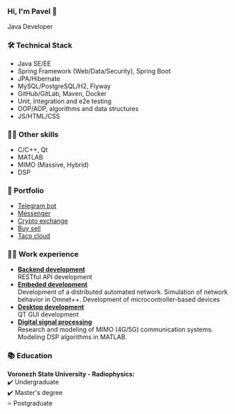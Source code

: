 ### Hi, I'm Pavel  👋
Java Developer

### 🛠 Technical Stack
* Java SE/EE
* Spring Framework (Web/Data/Security), Spring Boot
* JPA/Hibernate
* MySQL/PostgreSQL/H2, Flyway
* GitHub/GitLab, Maven, Docker
* Unit, Integration and e2e testing
* OOP/AOP, algorithms and data structures
* JS/HTML/CSS

### 👨‍🔬 Other skills
* C/C++, Qt
* MATLAB
* MIMO (Massive, Hybrid)
* DSP

### 💼 Portfolio
* [Telegram bot](https://github.com/RuSichPT/WB-telegrambot)
* [Messenger](https://github.com/RuSichPT/Messenger)
* [Сrypto exchange](https://github.com/RuSichPT/Crypto-exchange)
* [Buy sell](https://github.com/RuSichPT/buysell)
* [Taco cloud](https://github.com/RuSichPT/taco-cloud)

### 🧑‍💻 Work experience
*   <ins>**Backend development**</ins> \
RESTful API development
*   <ins>**Embeded development**</ins> \
Development of a distributed automated network. Simulation of network behavior in Omnet++. Development of microcontroller-based devices
*   <ins>**Desktop development**</ins> \
QT GUI development
*   <ins>**Digital signal processing**</ins>\
Research and modeling of MIMO (4G/5G) communication systems. Modeling DSP algorithms in MATLAB.

### 📚 Education
**Voronezh State University - Radiophysics:** \
✔️ Undergraduate \
✔️ Master's degree \
⭐   Postgraduate

<!--
**RuSichPT/rusichpt** is a ✨ _special_ ✨ repository because its `README.md` (this file) appears on your GitHub profile.

Here are some ideas to get you started:

- 🔭 I’m currently working on ...
- 🌱 I’m currently learning ...
- 👯 I’m looking to collaborate on ...
- 🤔 I’m looking for help with ...
- 💬 Ask me about ...
- 📫 How to reach me: ...
- 😄 Pronouns: ...
- ⚡ Fun fact: ...
-->
